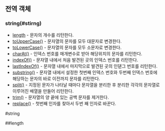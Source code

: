 ## 전역 객체



 ### string(#stirng)

- [length](#length) - 문자의 개수를 리턴한다.
- [toUpperCase()](#toUpperCase) - 문자열의 문자를 모두 대문자로 변경한다.
- [toLowerCase()](#toLowerCAse) - 문자열의 문자를 모두 소문자로 변경한다.
- [charAt()](#charAt) - 인덱스 번호를 매개변수로 받아 해당위치의 문자를 리턴한다.
- [indexOf()](#indexOf) - 문자열 내에서 처음 발견된 곳의 인덱스 번호를 리턴한다.
- [lastIndexOf()](#lastIndexOf) - 문자열 내에서 마지막으로 발견된 곳의 인덷그 번호를 리턴한다. 
- [substring()](#substring) - 문자열 내에서 설정한 첫번째 인덱스 번호와 두번째 인덱스 번호에 해당하는 문자의 바로 이전까지 문자를 리턴한다.
- [split()](#split) - 지정된 문자가 나타날 때마다 문자열을 분리한 후 분리한 각각의 문자열로 이루어진 배열을 만들어 리턴한다.
- [trim()](#trim) - 문자열의 양 끝에 있는 공백 문자를 제거한다.
- [replace()](#replace) - 첫번째 인자를 찾아서 두번 째 인자로 바꾼다.




#string

##length 